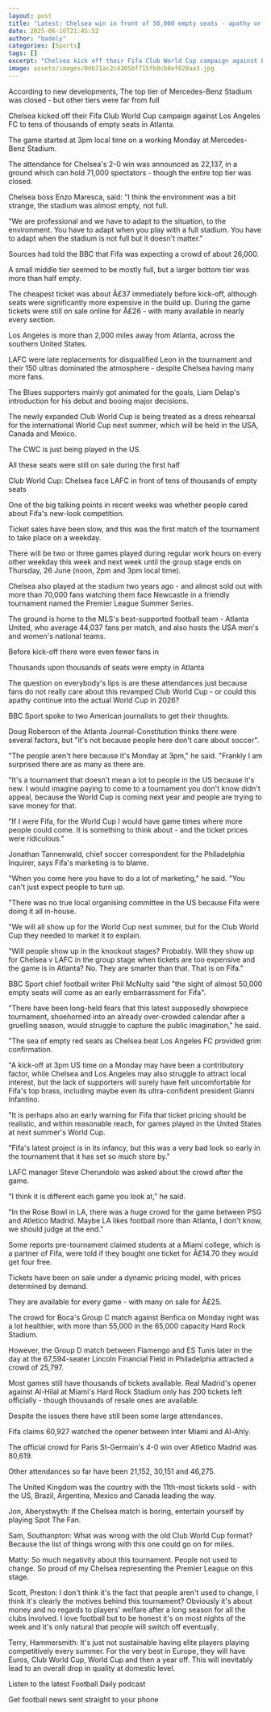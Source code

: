 ```yaml
---
layout: post
title: "Latest: Chelsea win in front of 50,000 empty seats - apathy or bad scheduling?"
date: 2025-06-16T21:45:52
author: "badely"
categories: [Sports]
tags: []
excerpt: "Chelsea kick off their Fifa Club World Cup campaign against Los Angeles FC to tens of thousands of empty seats in Atlanta."
image: assets/images/0db71ac2c4305bf715fb0cb8ef028aa3.jpg
---
```


According to new developments, The top tier of Mercedes-Benz Stadium was closed - but other tiers were far from full

Chelsea kicked off their Fifa Club World Cup campaign against Los Angeles FC to tens of thousands of empty seats in Atlanta.

The game started at 3pm local time on a working Monday at Mercedes-Benz Stadium.

The attendance for Chelsea's 2-0 win was announced as 22,137, in a ground which can hold 71,000 spectators - though the entire top tier was closed.

Chelsea boss Enzo Maresca, said: "I think the environment was a bit strange, the stadium was almost empty, not full.

"We are professional and we have to adapt to the situation, to the environment. You have to adapt when you play with a full stadium. You have to adapt when the stadium is not full but it doesn't matter."

Sources had told the BBC that Fifa was expecting a crowd of about 26,000.

A small middle tier seemed to be mostly full, but a larger bottom tier was more than half empty.

The cheapest ticket was about Â£37 immediately before kick-off, although seats were significantly more expensive in the build up. During the game tickets were still on sale online for Â£26 - with many available in nearly every section.

Los Angeles is more than 2,000 miles away from Atlanta, across the southern United States.

LAFC were late replacements for disqualified Leon in the tournament and their 150 ultras dominated the atmosphere - despite Chelsea having many more fans.

The Blues supporters mainly got animated for the goals, Liam Delap's introduction for his debut and booing major decisions.

The newly expanded Club World Cup is being treated as a dress rehearsal for the international World Cup next summer, which will be held in the USA, Canada and Mexico.

The CWC is just being played in the US.

All these seats were still on sale during the first half

Club World Cup: Chelsea face LAFC in front of tens of thousands of empty seats

One of the big talking points in recent weeks was whether people cared about Fifa's new-look competition.

Ticket sales have been slow, and this was the first match of the tournament to take place on a weekday.

There will be two or three games played during regular work hours on every other weekday this week and next week until the group stage ends on Thursday, 26 June (noon, 2pm and 3pm local time).

Chelsea also played at the stadium two years ago - and almost sold out with more than 70,000 fans watching them face Newcastle in a friendly tournament named the Premier League Summer Series.

The ground is home to the MLS's best-supported football team - Atlanta United, who average 44,037 fans per match, and also hosts the USA men's and women's national teams.

Before kick-off there were even fewer fans in

Thousands upon thousands of seats were empty in Atlanta

The question on everybody's lips is are these attendances just because fans do not really care about this revamped Club World Cup - or could this apathy continue into the actual World Cup in 2026?

BBC Sport spoke to two American journalists to get their thoughts.

Doug Roberson of the Atlanta Journal-Constitution thinks there were several factors, but "it's not because people here don't care about soccer".

"The people aren't here because it's Monday at 3pm," he said. "Frankly I am surprised there are as many as there are. 

"It's a tournament that doesn't mean a lot to people in the US because it's new. I would imagine paying to come to a tournament you don't know didn't appeal, because the World Cup is coming next year and people are trying to save money for that.

"If I were Fifa, for the World Cup I would have game times where more people could come. It is something to think about - and the ticket prices were ridiculous."

Jonathan Tannenwald, chief soccer correspondent for the Philadelphia Inquirer, says Fifa's marketing is to blame.

"When you come here you have to do a lot of marketing," he said. "You can't just expect people to turn up.

"There was no true local organising committee in the US because Fifa were doing it all in-house.

"We will all show up for the World Cup next summer, but for the Club World Cup they needed to market it to explain.

"Will people show up in the knockout stages? Probably. Will they show up for Chelsea v LAFC in the group stage when tickets are too expensive and the game is in Atlanta? No. They are smarter than that. That is on Fifa."

BBC Sport chief football writer Phil McNulty said "the sight of almost 50,000 empty seats will come as an early embarrassment for Fifa".

"There have been long-held fears that this latest supposedly showpiece tournament, shoehorned into an already over-crowded calendar after a gruelling season, would struggle to capture the public imagination," he said.

"The sea of empty red seats as Chelsea beat Los Angeles FC provided grim confirmation.

"A kick-off at 3pm US time on a Monday may have been a contributory factor, while Chelsea and Los Angeles may also struggle to attract local interest, but the lack of supporters will surely have felt uncomfortable for Fifa's top brass, including maybe even its ultra-confident president Gianni Infantino.

"It is perhaps also an early warning for Fifa that ticket pricing should be realistic, and within reasonable reach, for games played in the United States at next summer's World Cup.

"Fifa's latest project is in its infancy, but this was a very bad look so early in the tournament that it has set so much store by."

LAFC manager Steve Cherundolo was asked about the crowd after the game.

"I think it is different each game you look at," he said. 

"In the Rose Bowl in LA, there was a huge crowd for the game between PSG and Atletico Madrid. Maybe LA likes football more than Atlanta, I don't know, we should judge at the end."

Some reports pre-tournament claimed students at a Miami college, which is a partner of Fifa, were told if they bought one ticket for Â£14.70 they would get four free. 

Tickets have been on sale under a dynamic pricing model, with prices determined by demand. 

They are available for every game - with many on sale for Â£25.

The crowd for Boca's Group C match against Benfica on Monday night was a lot healthier, with more than 55,000 in the 65,000 capacity Hard Rock Stadium.

However, the Group D match between Flamengo and ES Tunis later in the day at the 67,594-seater Lincoln Financial Field in Philadelphia attracted a crowd of 25,797. 

Most games still have thousands of tickets available. Real Madrid's opener against Al-Hilal at Miami's Hard Rock Stadium only has 200 tickets left officially - though thousands of resale ones are available.

Despite the issues there have still been some large attendances.

Fifa claims 60,927 watched the opener between Inter Miami and Al-Ahly.

The official crowd for Paris St-Germain's 4-0 win over Atletico Madrid was 80,619.

Other attendances so far have been 21,152, 30,151 and 46,275. 

The United Kingdom was the country with the 11th-most tickets sold - with the US, Brazil, Argentina, Mexico and Canada leading the way.

Jon, Aberystwyth: If the Chelsea match is boring, entertain yourself by playing Spot The Fan.

Sam, Southanpton: What was wrong with the old Club World Cup format? Because the list of things wrong with this one could go on for miles.

Matty: So much negativity about this tournament. People not used to change. So proud of my Chelsea representing the Premier League on this stage.

Scott, Preston: I don't think it's the fact that people aren't used to change, I think it's clearly the motives behind this tournament? Obviously it's about money and no regards to players' welfare after a long season for all the clubs involved. I love football but to be honest it's on most nights of the week and it's only natural that people will switch off eventually.

Terry, Hammersmith: It's just not sustainable having elite players playing competitively every summer. For the very best in Europe, they will have Euros, Club World Cup, World Cup and then a year off. This will inevitably lead to an overall drop in quality at domestic level.

Listen to the latest Football Daily podcast

Get football news sent straight to your phone

